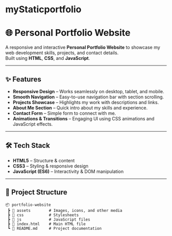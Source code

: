 # myStaticportfolio
# 🌐 Personal Portfolio Website

A responsive and interactive **Personal Portfolio Website** to showcase my web development skills, projects, and contact details.  
Built using **HTML**, **CSS**, and **JavaScript**.

---

## ✨ Features

- **Responsive Design** – Works seamlessly on desktop, tablet, and mobile.
- **Smooth Navigation** – Easy-to-use navigation bar with section scrolling.
- **Projects Showcase** – Highlights my work with descriptions and links.
- **About Me Section** – Quick intro about my skills and experience.
- **Contact Form** – Simple form to connect with me.
- **Animations & Transitions** – Engaging UI using CSS animations and JavaScript effects.

---

## 🛠️ Tech Stack

- **HTML5** – Structure & content
- **CSS3** – Styling & responsive design
- **JavaScript (ES6)** – Interactivity & DOM manipulation

---

## 📂 Project Structure

```plaintext
📦 portfolio-website
 ┣ 📂 assets        # Images, icons, and other media
 ┣ 📂 css           # Stylesheets
 ┣ 📂 js            # JavaScript files
 ┣ 📜 index.html    # Main HTML file
 ┗ 📜 README.md     # Project documentation
